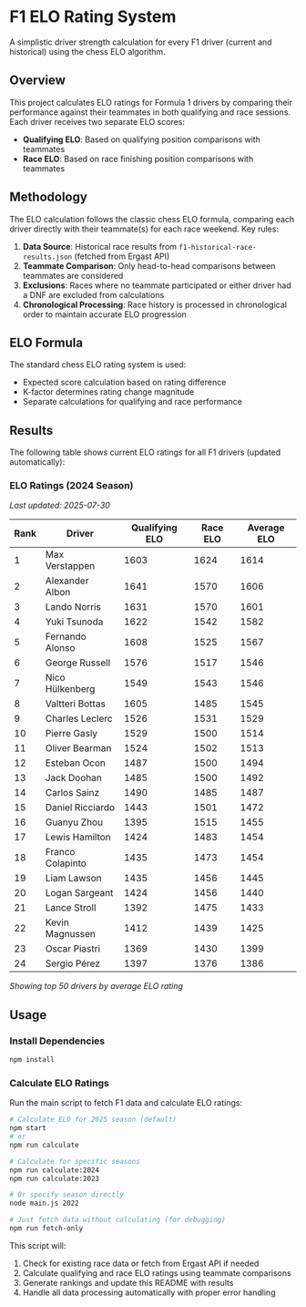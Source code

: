 # F1 ELO Rating System

A simplistic driver strength calculation for every F1 driver (current and historical) using the chess ELO algorithm.

## Overview

This project calculates ELO ratings for Formula 1 drivers by comparing their performance against their teammates in both qualifying and race sessions. Each driver receives two separate ELO scores:

- **Qualifying ELO**: Based on qualifying position comparisons with teammates
- **Race ELO**: Based on race finishing position comparisons with teammates

## Methodology

The ELO calculation follows the classic chess ELO formula, comparing each driver directly with their teammate(s) for each race weekend. Key rules:

1. **Data Source**: Historical race results from `f1-historical-race-results.json` (fetched from Ergast API)
2. **Teammate Comparison**: Only head-to-head comparisons between teammates are considered
3. **Exclusions**: Races where no teammate participated or either driver had a DNF are excluded from calculations
4. **Chronological Processing**: Race history is processed in chronological order to maintain accurate ELO progression

## ELO Formula

The standard chess ELO rating system is used:
- Expected score calculation based on rating difference
- K-factor determines rating change magnitude
- Separate calculations for qualifying and race performance

## Results

The following table shows current ELO ratings for all F1 drivers (updated automatically):

<!-- ELO_RESULTS_START -->
### ELO Ratings (2024 Season)
*Last updated: 2025-07-30*

| Rank | Driver | Qualifying ELO | Race ELO | Average ELO |
|------|--------|----------------|----------|-------------|
| 1 | Max Verstappen | 1603 | 1624 | 1614 |
| 2 | Alexander Albon | 1641 | 1570 | 1606 |
| 3 | Lando Norris | 1631 | 1570 | 1601 |
| 4 | Yuki Tsunoda | 1622 | 1542 | 1582 |
| 5 | Fernando Alonso | 1608 | 1525 | 1567 |
| 6 | George Russell | 1576 | 1517 | 1546 |
| 7 | Nico Hülkenberg | 1549 | 1543 | 1546 |
| 8 | Valtteri Bottas | 1605 | 1485 | 1545 |
| 9 | Charles Leclerc | 1526 | 1531 | 1529 |
| 10 | Pierre Gasly | 1529 | 1500 | 1514 |
| 11 | Oliver Bearman | 1524 | 1502 | 1513 |
| 12 | Esteban Ocon | 1487 | 1500 | 1494 |
| 13 | Jack Doohan | 1485 | 1500 | 1492 |
| 14 | Carlos Sainz | 1490 | 1485 | 1487 |
| 15 | Daniel Ricciardo | 1443 | 1501 | 1472 |
| 16 | Guanyu Zhou | 1395 | 1515 | 1455 |
| 17 | Lewis Hamilton | 1424 | 1483 | 1454 |
| 18 | Franco Colapinto | 1435 | 1473 | 1454 |
| 19 | Liam Lawson | 1435 | 1456 | 1445 |
| 20 | Logan Sargeant | 1424 | 1456 | 1440 |
| 21 | Lance Stroll | 1392 | 1475 | 1433 |
| 22 | Kevin Magnussen | 1412 | 1439 | 1425 |
| 23 | Oscar Piastri | 1369 | 1430 | 1399 |
| 24 | Sergio Pérez | 1397 | 1376 | 1386 |


*Showing top 50 drivers by average ELO rating*
<!-- ELO_RESULTS_END -->

## Usage

### Install Dependencies

```bash
npm install
```

### Calculate ELO Ratings

Run the main script to fetch F1 data and calculate ELO ratings:

```bash
# Calculate ELO for 2025 season (default)
npm start
# or
npm run calculate

# Calculate for specific seasons
npm run calculate:2024
npm run calculate:2023

# Or specify season directly
node main.js 2022

# Just fetch data without calculating (for debugging)
npm run fetch-only
```

This script will:
1. Check for existing race data or fetch from Ergast API if needed
2. Calculate qualifying and race ELO ratings using teammate comparisons
3. Generate rankings and update this README with results
4. Handle all data processing automatically with proper error handling
